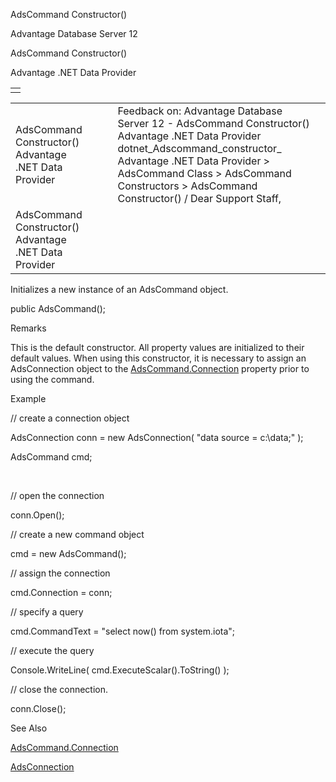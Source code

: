 AdsCommand Constructor()




Advantage Database Server 12  

AdsCommand Constructor()

Advantage .NET Data Provider

|  |
| --- |
|  |

|  |  |  |  |  |
| --- | --- | --- | --- | --- |
| AdsCommand Constructor()  Advantage .NET Data Provider |  |  | Feedback on: Advantage Database Server 12 - AdsCommand Constructor() Advantage .NET Data Provider dotnet\_Adscommand\_constructor\_ Advantage .NET Data Provider > AdsCommand Class > AdsCommand Constructors > AdsCommand Constructor() / Dear Support Staff, |  |
| AdsCommand Constructor()  Advantage .NET Data Provider |  |  |  |  |

Initializes a new instance of an AdsCommand object.

public AdsCommand();

Remarks

This is the default constructor. All property values are initialized to their default values. When using this constructor, it is necessary to assign an AdsConnection object to the [AdsCommand.Connection](dotnet_adscommand_connection.htm) property prior to using the command.

Example

// create a connection object

AdsConnection conn = new AdsConnection( "data source = c:\\data;" );

AdsCommand cmd;

 

// open the connection

conn.Open();

// create a new command object

cmd = new AdsCommand();

// assign the connection

cmd.Connection = conn;

// specify a query

cmd.CommandText = "select now() from system.iota";

// execute the query

Console.WriteLine( cmd.ExecuteScalar().ToString() );

// close the connection.

conn.Close();

See Also

[AdsCommand.Connection](dotnet_adscommand_connection.htm)

[AdsConnection](dotnet_adsconnection.htm)